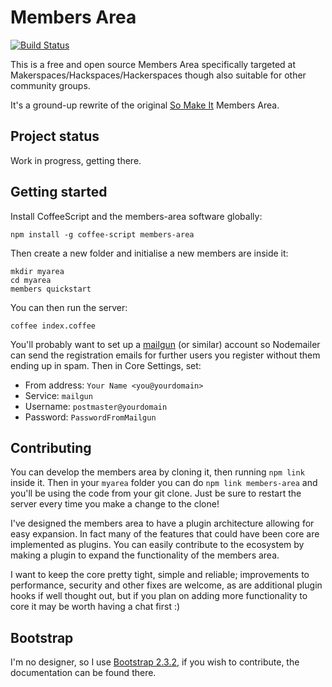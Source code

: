 Members Area
============

[![Build Status](https://travis-ci.org/benjie/members-area.png?branch=master)](https://travis-ci.org/benjie/members-area)

This is a free and open source Members Area specifically targeted at
Makerspaces/Hackspaces/Hackerspaces though also suitable for other
community groups.

It's a ground-up rewrite of the original [So Make It][] Members Area.

Project status
--------------

Work in progress, getting there.

Getting started
---------------

Install CoffeeScript and the members-area software globally:

```
npm install -g coffee-script members-area
```

Then create a new folder and initialise a new members are inside it:

```
mkdir myarea
cd myarea
members quickstart
```

You can then run the server:

```
coffee index.coffee
```

You'll probably want to set up a [mailgun][] (or similar) account so
Nodemailer can send the registration emails for further users you
register without them ending up in spam. Then in Core Settings, set:

- From address: `Your Name <you@yourdomain>`
- Service: `mailgun`
- Username: `postmaster@yourdomain`
- Password: `PasswordFromMailgun`

Contributing
------------

You can develop the members area by cloning it, then running `npm link`
inside it. Then in your `myarea` folder you can do `npm link
members-area` and you'll be using the code from your git clone. Just be
sure to restart the server every time you make a change to the clone!

I've designed the members area to have a plugin architecture allowing
for easy expansion. In fact many of the features that could have been
core are implemented as plugins. You can easily contribute to the
ecosystem by making a plugin to expand the functionality of the members
area.

I want to keep the core pretty tight, simple and reliable; improvements
to performance, security and other fixes are welcome, as are additional
plugin hooks if well thought out, but if you plan on adding more
functionality to core it may be worth having a chat first :)

Bootstrap
---------

I'm no designer, so I use [Bootstrap 2.3.2][], if you wish to
contribute, the documentation can be found there.

[Bootstrap 2.3.2]: http://getbootstrap.com/2.3.2/
[So Make It]: http://www.somakeit.org.uk/
[mailgun]: https://mailgun.com
